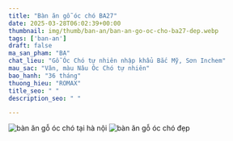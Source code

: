 ```yaml
---
title: "Bàn ăn gỗ óc chó BA27"
date: 2025-03-28T06:02:39+00:00
thumbnail: img/thumb/ban-an/ban-an-go-oc-cho-ba27-dep.webp
tags: ['ban-an']
draft: false
ma_san_pham: "BA"
chat_lieu: "Gỗ Óc Chó tự nhiên nhập khẩu Bắc Mỹ, Sơn Inchem"
mau_sac: "Vân, màu Nâu Óc Chó tự nhiên"
bao_hanh: "36 tháng"
thuong_hieu: "ROMAX"
title_seo: " "
description_seo: " "

---
```

![bàn ăn gỗ óc chó tại hà nội](/img/ban-an/ba27/ban-an-go-oc-cho-ba27-1.webp)
![bàn ăn gỗ óc chó đẹp](/img/ban-an/ba27/ban-an-go-oc-cho-ba27-2.webp)